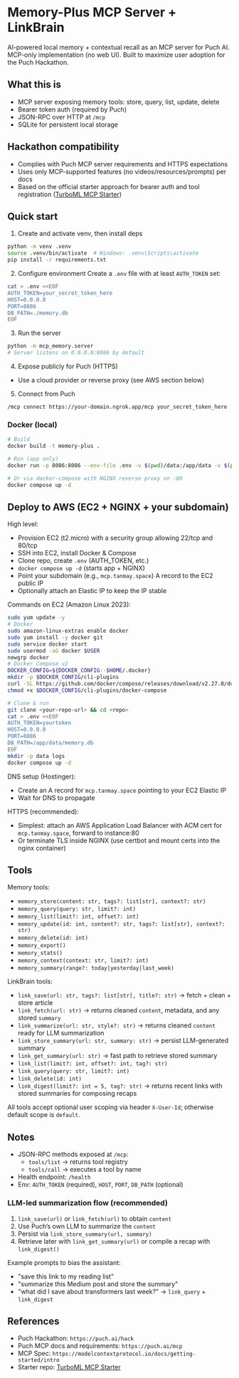 # Memory-Plus MCP Server + LinkBrain

AI-powered local memory + contextual recall as an MCP server for Puch AI. MCP-only implementation (no web UI). Built to maximize user adoption for the Puch Hackathon.

## What this is
- MCP server exposing memory tools: store, query, list, update, delete
- Bearer token auth (required by Puch)
- JSON-RPC over HTTP at `/mcp`
- SQLite for persistent local storage

## Hackathon compatibility
- Complies with Puch MCP server requirements and HTTPS expectations
- Uses only MCP-supported features (no videos/resources/prompts) per docs
- Based on the official starter approach for bearer auth and tool registration ([TurboML MCP Starter](https://github.com/TurboML-Inc/mcp-starter))

## Quick start

1) Create and activate venv, then install deps
```bash
python -m venv .venv
source .venv/bin/activate  # Windows: .venv\Scripts\activate
pip install -r requirements.txt
```

2) Configure environment
Create a `.env` file with at least `AUTH_TOKEN` set:
```bash
cat > .env <<EOF
AUTH_TOKEN=your_secret_token_here
HOST=0.0.0.0
PORT=8086
DB_PATH=./memory.db
EOF
```

3) Run the server
```bash
python -m mcp_memory.server
# Server listens on 0.0.0.0:8086 by default
```

4) Expose publicly for Puch (HTTPS)
- Use a cloud provider or reverse proxy (see AWS section below)

5) Connect from Puch
```
/mcp connect https://your-domain.ngrok.app/mcp your_secret_token_here
```

### Docker (local)

```bash
# Build
docker build -t memory-plus .

# Run (app only)
docker run -p 8086:8086 --env-file .env -v $(pwd)/data:/app/data -v $(pwd)/logs:/app/logs memory-plus

# Or via docker-compose with NGINX reverse proxy on :80
docker compose up -d
```

## Deploy to AWS (EC2 + NGINX + your subdomain)

High level:
- Provision EC2 (t2.micro) with a security group allowing 22/tcp and 80/tcp
- SSH into EC2, install Docker & Compose
- Clone repo, create `.env` (AUTH_TOKEN, etc.)
- `docker compose up -d` (starts app + NGINX)
- Point your subdomain (e.g., `mcp.tanmay.space`) A record to the EC2 public IP
- Optionally attach an Elastic IP to keep the IP stable

Commands on EC2 (Amazon Linux 2023):
```bash
sudo yum update -y
# Docker
sudo amazon-linux-extras enable docker
sudo yum install -y docker git
sudo service docker start
sudo usermod -aG docker $USER
newgrp docker
# Docker Compose v2
DOCKER_CONFIG=${DOCKER_CONFIG:-$HOME/.docker}
mkdir -p $DOCKER_CONFIG/cli-plugins
curl -SL https://github.com/docker/compose/releases/download/v2.27.0/docker-compose-linux-x86_64 -o $DOCKER_CONFIG/cli-plugins/docker-compose
chmod +x $DOCKER_CONFIG/cli-plugins/docker-compose

# Clone & run
git clone <your-repo-url> && cd <repo>
cat > .env <<EOF
AUTH_TOKEN=yourtoken
HOST=0.0.0.0
PORT=8086
DB_PATH=/app/data/memory.db
EOF
mkdir -p data logs
docker compose up -d
```

DNS setup (Hostinger):
- Create an A record for `mcp.tanmay.space` pointing to your EC2 Elastic IP
- Wait for DNS to propagate

HTTPS (recommended):
- Simplest: attach an AWS Application Load Balancer with ACM cert for `mcp.tanmay.space`, forward to instance:80
- Or terminate TLS inside NGINX (use certbot and mount certs into the nginx container)

## Tools

Memory tools:
- `memory_store(content: str, tags?: list[str], context?: str)`
- `memory_query(query: str, limit?: int)`
- `memory_list(limit?: int, offset?: int)`
- `memory_update(id: int, content?: str, tags?: list[str], context?: str)`
- `memory_delete(id: int)`
- `memory_export()`
- `memory_stats()`
- `memory_context(context: str, limit?: int)`
- `memory_summary(range?: today|yesterday|last_week)`

LinkBrain tools:
- `link_save(url: str, tags?: list[str], title?: str)` → fetch + clean + store article
- `link_fetch(url: str)` → returns cleaned `content`, metadata, and any stored `summary`
- `link_summarize(url: str, style?: str)` → returns cleaned `content` ready for LLM summarization
- `link_store_summary(url: str, summary: str)` → persist LLM-generated summary
- `link_get_summary(url: str)` → fast path to retrieve stored summary
- `link_list(limit?: int, offset?: int, tag?: str)`
- `link_query(query: str, limit?: int)`
- `link_delete(id: int)`
- `link_digest(limit?: int = 5, tag?: str)` → returns recent links with stored summaries for composing recaps

All tools accept optional user scoping via header `X-User-Id`; otherwise default scope is `default`.

## Notes
- JSON-RPC methods exposed at `/mcp`:
  - `tools/list` → returns tool registry
  - `tools/call` → executes a tool by name
- Health endpoint: `/health`
- Env: `AUTH_TOKEN` (required), `HOST`, `PORT`, `DB_PATH` (optional)

### LLM-led summarization flow (recommended)
1) `link_save(url)` or `link_fetch(url)` to obtain `content`
2) Use Puch’s own LLM to summarize the `content`
3) Persist via `link_store_summary(url, summary)`
4) Retrieve later with `link_get_summary(url)` or compile a recap with `link_digest()`

Example prompts to bias the assistant:
- "save this link to my reading list"
- "summarize this Medium post and store the summary"
- "what did I save about transformers last week?" → `link_query` + `link_digest`

## References
- Puch Hackathon: `https://puch.ai/hack`
- Puch MCP docs and requirements: `https://puch.ai/mcp`
- MCP Spec: `https://modelcontextprotocol.io/docs/getting-started/intro`
- Starter repo: [TurboML MCP Starter](https://github.com/TurboML-Inc/mcp-starter)
